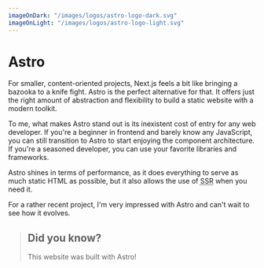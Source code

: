 ```yaml
---
imageOnDark: "/images/logos/astro-logo-dark.svg"
imageOnLight: "/images/logos/astro-logo-light.svg"
---
```


# Astro

For smaller, content-oriented projects, Next.js feels a bit like bringing a bazooka to a knife fight. Astro is the perfect alternative for that. It offers just the right amount of abstraction and flexibility to build a static website with a modern toolkit.

To me, what makes Astro stand out is its inexistent cost of entry for any web developer. If you're a beginner in frontend and barely know any JavaScript, you can still transition to Astro to start enjoying the component architecture. If you're a seasoned developer, you can use your favorite libraries and frameworks.

Astro shines in terms of performance, as it does everything to serve as much static HTML as possible, but it also allows the use of <abbr title="server-side rendering">SSR</abbr> when you need it. 

For a rather recent project, I'm very impressed with Astro and can't wait to see how it evolves.

> ## Did you know?
> 
> This website was built with Astro! 
